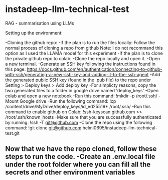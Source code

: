 # instadeep-llm-technical-test
 RAG - summarisation using LLMs

 Setting up the environment:

 -Cloning the github repo:
    -If the plan is to run the files locally: Follow the normal process of cloning a repo from github
    Note:  I do not recommand this option as I used the LLAMA model for this experiment
    -If the plan is to clone the private github repo to colab:
        -Clone the repo locally and open it.
        -Open a new terminal.
        -Generate an SSH key following the instructions found in this page: https://docs.github.com/en/authentication/connecting-to-github-with-ssh/generating-a-new-ssh-key-and-adding-it-to-the-ssh-agent
        -Add the generated public SSH key (found in the .pub file) to the repo under Setting > Deploy keys > Add deploy key
        -For simplicty reasons, copy the two generated files to a folder in google drive named 'deploy_keys'
        -Open colab and open a new notebook
        -Run this command: !mkdir -p /root/.ssh/
        -Mount Google drive
        -Run the following command: !cp /content/drive/MyDrive/deploy_keys/id_ed25519* /root/.ssh/
        -Run this command to enable github on Colab: !ssh-keyscan github.com >> /root/.ssh/known_hosts
        -Make sure that you are successfully authenticated by running: !ssh -T git@github.com
        -Clone the repo using the following command: !git clone git@github.com:helmi0695/instadeep-llm-technical-test.git


Now that we have the repo cloned, follow these steps to run the code.
 -Create an .env.local file under the root folder where you can fill all the secrets and other environment variables
 -

